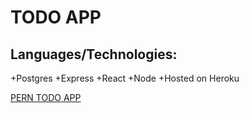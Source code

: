 # TODO APP

## Languages/Technologies:

+Postgres
+Express
+React
+Node
+Hosted on Heroku

[PERN TODO APP](https://todo-application-pern.herokuapp.com/)
